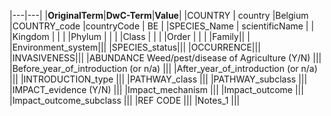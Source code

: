 |---|---|
|**OriginalTerm**|**DwC-Term**|**Value**|
|COUNTRY | country	|Belgium
|COUNTRY_code |countryCode  | BE |
|SPECIES_Name | scientificName  | |
|Kingdom |  | |
|Phylum | | |
|Class | | |
|Order | | |
|Family|| |
|Environment_system|||
|SPECIES_status|||
|OCCURRENCE|||
|INVASIVENESS|||
|ABUNDANCE	Weed/pest/disease of Agriculture (Y/N) |||
|Before_year_of_introduction (or n/a) |||
|After_year_of_introduction (or n/a) |||
|INTRODUCTION_type |||
|PATHWAY_class |||
|PATHWAY_subclass |||
|IMPACT_evidence (Y/N) |||
|Impact_mechanism |||
|Impact_outcome |||
|Impact_outcome_subclass |||
|REF CODE |||
|Notes_1 |||
